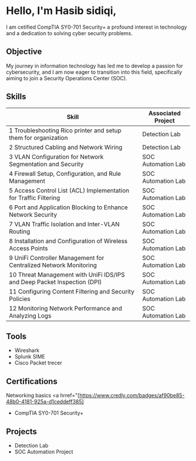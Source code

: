 # Hello, I'm Hasib sidiqi,


I am cetified CompTIA SY0-701 Security+ a profound interest in technology and a dedication to solving cyber security problems.

## Objective

My journey in information technology has led me to develop a passion for cybersecurity, and I am now eager to transition into this field, specifically aiming to join a Security Operations Center (SOC).

## Skills

| Skill                                       | Associated Project         |
|---------------------------------------------|----------------------------|
|  1 Troubleshooting Rico printer and setup them for organization                | <a hrref="[https://www.credly.com">Detection Lab</a>|
|  2 Structured Cabling and Network Wiring                                       | <a hrref="https://google.com">Detection Lab</a>|
|  3 VLAN Configuration for Network Segmentation and Security                    | SOC Automation Lab|
|  4 Firewall Setup, Configuration, and Rule Management                          | SOC Automation Lab|
|  5 Access Control List (ACL) Implementation for Traffic Filtering              | SOC Automation Lab|
|  6 Port and Application Blocking to Enhance Network Security                   | SOC Automation Lab|
|  7 VLAN Traffic Isolation and Inter-VLAN Routing                               | SOC Automation Lab|
|  8 Installation and Configuration of Wireless Access Points                    | SOC Automation Lab|
|  9 UniFi Controller Management for Centralized Network Monitoring              | SOC Automation Lab|
|  10 Threat Management with UniFi IDS/IPS and Deep Packet Inspection (DPI)      | SOC Automation Lab|
|  11 Configuring Content Filtering and Security Policies                        | SOC Automation Lab|
|  12 Monitoring Network Performance and Analyzing Logs                          | SOC Automation Lab|


## Tools
- Wireshark
- Splunk SIME
- Cisco Packet trecer

## Certifications
Networking basics      <a hrref="[https://www.credly.com/badges/af90be85-48b0-4181-925a-d1ceddeff385]
- CompTIA SY0-701 Security+

## Projects
- Detection Lab
- SOC Automation Project
